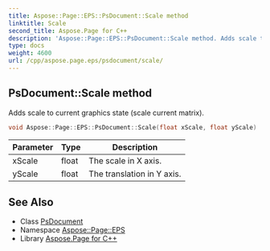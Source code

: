 ```yaml
---
title: Aspose::Page::EPS::PsDocument::Scale method
linktitle: Scale
second_title: Aspose.Page for C++
description: 'Aspose::Page::EPS::PsDocument::Scale method. Adds scale to current graphics state (scale current matrix) in C++.'
type: docs
weight: 4600
url: /cpp/aspose.page.eps/psdocument/scale/
---
```

## PsDocument::Scale method


Adds scale to current graphics state (scale current matrix).

```cpp
void Aspose::Page::EPS::PsDocument::Scale(float xScale, float yScale)
```


| Parameter | Type | Description |
| --- | --- | --- |
| xScale | float | The scale in X axis. |
| yScale | float | The translation in Y axis. |

## See Also

* Class [PsDocument](../)
* Namespace [Aspose::Page::EPS](../../)
* Library [Aspose.Page for C++](../../../)
